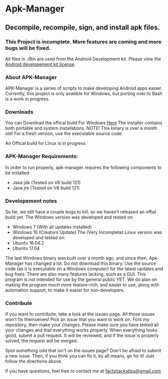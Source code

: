 # Apk-Manager
## Decompile, recompile, sign, and install apk files.

### This Project is incomplete. More features are coming and more bugs will be fixed.

All files in ./Bin are used from the Android Development kit. Please view the [Android developement kit license](https://raw.githubusercontent.com/jordanbancino/apk-manager/master/AndroidSDKLicense.txt).


### About APK-Manager
APK-Manager is a series of scripts to make developing Android apps easier. Currently, this project is only availible for Windows, but porting over to Bash is a work in progress.

### Downloads
You can Download the offical build For Windows [Here](https://github.com/jordanbancino/apk-manager/raw/master/Downloads/Binaries/apk-manager_Install.exe)
The installer contains both portable and system installations.
NOTE! This binary is over a month old! For a fresh version, use the executable source code.

An Offical build for Linux is in progress. 

### APK-Manager Requirements:
In order to run properly, apk-manager requires the following components to be installed:
- Java jdk (Tested on V8 build 121)
- Java jre (Tested on V8 build 121)

### Developement notes
So far, we still have a couple bugs to kill, so we haven't released an offial build yet. 
The Windows version was developed and tested on:
- Windows 7 (With all updates installed)
- Windows 10 (Creators Update)
The (Very Incomplete) Linux version was developed and tested on:
- Ubuntu 16.04.2
- Ubuntu 17.04

The last Windows binary was built over a month ago, and since then, Apk-Manager has changed a lot. Do not download this binary. Use the source code (as it is executable on a Windows computer) for the latest updates and bug fixes.
There are also many features lacking, such as a GUI. This program is not intended for use by the general public YET. We do plan on making the program much more feature-rich, and easier to use, along with automation support, to make it easier for non-developers. 

### Contribute
If you want to contribute, take a look at the issues page. All those issues won't fix themselves! Pick an issue that you want to work on. Fork my repository, then make your changes. Please make sure you have tested all your changes and that everything works properly. When everything looks good, submit a pull request. It will be reviewed, and if the issue is properly solved, the request will be merged.

Spot something odd that isn't on the issues page? Don't be afraid to submit a new issue. Then, if you think you can fix it, by all means, go for it! Just follow the directions above.

If you have questions, feel free to contact me at factshackstips@gmail.com